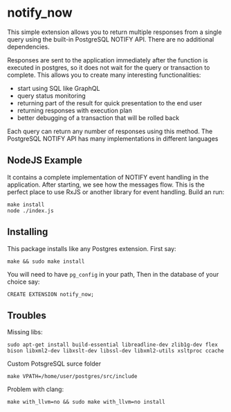 # notify_now

This simple extension allows you to return multiple responses from a single query using the built-in PostgreSQL NOTIFY API.
There are no additional dependencies.

Responses are sent to the application immediately after the function is executed in postgres, so it does not wait for the query or transaction to complete. This allows you to create many interesting functionalities:
- start using SQL like GraphQL
- query status monitoring
- returning part of the result for quick presentation to the end user
- returning responses with execution plan
- better debugging of a transaction that will be rolled back

Each query can return any number of responses using this method.
The PostgreSQL NOTIFY API has many implementations in different languages


NodeJS Example
----------
It contains a complete implementation of NOTIFY event handling in the application. After starting, we see how the messages flow.
This is the perfect place to use RxJS or another library for event handling.
Build an run:

    make install
    node ./index.js


Installing
----------

This package installs like any Postgres extension. First say:

    make && sudo make install

You will need to have `pg_config` in your path,
Then in the database of your choice say:

    CREATE EXTENSION notify_now;
 
Troubles
----------

Missing libs:

    sudo apt-get install build-essential libreadline-dev zlib1g-dev flex bison libxml2-dev libxslt-dev libssl-dev libxml2-utils xsltproc ccache

Custom PotsgreSQL surce folder

    make VPATH=/home/user/postgres/src/include

Problem with clang:

    make with_llvm=no && sudo make with_llvm=no install

